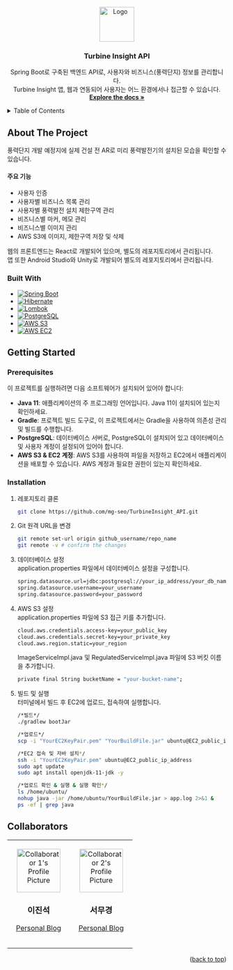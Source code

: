 


<!-- PROJECT LOGO -->
<br />
<div align="center">
  <a href="https://github.com/github_username/repo_name">
    <img src="images/logo.png" alt="Logo" width="80" height="80">
  </a>

<h3 align="center">Turbine Insight API</h3>

  <p align="center">
    Spring Boot로 구축된 백엔드 API로, 사용자와 비즈니스(풍력단지) 정보를 관리합니다.<br/> 
    Turbine Insight 앱, 웹과 연동되어 사용자는 어느 환경에서나 접근할 수 있습니다.<br/>
    <a href="https://github.com/github_username/repo_name"><strong>Explore the docs »</strong></a>
  </p>
</div>



<!-- TABLE OF CONTENTS -->
<details>
  <summary>Table of Contents</summary>
  <ol>
    <li><a href="#about-the-project">About The Project</a></li>
    <li><a href="#getting-started">Getting Started</a></li>
    <li><a href="#collaborators">Collaborators</a></li>
  </ol>
</details>



<!-- ABOUT THE PROJECT -->
## About The Project
풍력단지 개발 예정지에 실제 건설 전 AR로 미리 풍력발전기의 설치된 모습을 확인할 수 있습니다.

<h4>주요 기능</h4>
<ul>
  <li>사용자 인증</li>
  <li>사용자별 비즈니스 목록 관리</li>
  <li>사용자별 풍력발전 설치 제한구역 관리</li>
  <li>비즈니스별 마커, 메모 관리</li>
  <li>비즈니스별 이미지 관리</li>
  <li>AWS S3에 이미지, 제한구역 저장 및 삭제</li>
</ul>

웹의 프론트엔드는 React로 개발되어 있으며, 별도의 레포지토리에서 관리됩니다.</br>
앱 또한 Android Studio와 Unity로 개발되어 별도의 레포지토리에서 관리됩니다.

### Built With

* [![Spring Boot][SpringBoot]][SpringBoot-url]
* [![Hibernate][Hibernate]][Hibernate-url]
* [![Lombok][Lombok]][Lombok-url]
* [![PostgreSQL][PostgreSQL]][PostgreSQL-url]
* [![AWS S3][AWS]][AWS-url]
* [![AWS EC2][EC2]][EC2-url]

<!-- GETTING STARTED -->
## Getting Started

### Prerequisites

이 프로젝트를 실행하려면 다음 소프트웨어가 설치되어 있어야 합니다:

- **Java 11**: 애플리케이션의 주 프로그래밍 언어입니다. Java 11이 설치되어 있는지 확인하세요.
- **Gradle**: 프로젝트 빌드 도구로, 이 프로젝트에서는 Gradle을 사용하여 의존성 관리 및 빌드를 수행합니다.
- **PostgreSQL**: 데이터베이스 서버로, PostgreSQL이 설치되어 있고 데이터베이스 및 사용자 계정이 설정되어 있어야 합니다.
- **AWS S3 & EC2 계정**: AWS S3를 사용하여 파일을 저장하고 EC2에서 애플리케이션을 배포할 수 있습니다. AWS 계정과 필요한 권한이 있는지 확인하세요.

### Installation

1. 레포지토리 클론
   ```sh
   git clone https://github.com/mg-seo/TurbineInsight_API.git
   ```
2. Git 원격 URL을 변경
   ```sh
   git remote set-url origin github_username/repo_name
   git remote -v # confirm the changes
   ```
3. 데이터베이스 설정
   <br/>
   application.properties 파일에서 데이터베이스 설정을 구성합니다.
   ```sh
   spring.datasource.url=jdbc:postgresql://your_ip_address/your_db_name
   spring.datasource.username=your_username
   spring.datasource.password=your_password
   ```
4. AWS S3 설정
   <br/>
   application.properties 파일에 S3 접근 키를 추가합니다.
   ```sh
   cloud.aws.credentials.access-key=your_public_key
   cloud.aws.credentials.secret-key=your_private_key
   cloud.aws.region.static=your_region
   ```
   ImageServiceImpl.java 및 RegulatedServiceImpl.java 파일에 S3 버킷 이름을 추가합니다.
   ```sh
   private final String bucketName = "your-bucket-name";
   ```
5. 빌드 및 실행
   <br/>
   터미널에서 빌드 후 EC2에 업로드, 접속하여 실행합니다.
   ```sh
   /*빌드*/
   ./gradlew bootJar
   ```
   ```sh
   /*업로드*/
   scp -i "YourEC2KeyPair.pem" "YourBuildFile.jar" ubuntu@EC2_public_ip_address:/home/ubuntu/
   ```
   ```sh
   /*EC2 접속 및 자바 설치*/
   ssh -i "YourEC2KeyPair.pem" ubuntu@EC2_public_ip_address
   sudo apt update
   sudo apt install openjdk-11-jdk -y
   ```
   ```sh
   /*업로드 확인 & 실행 & 실행 확인*/
   ls /home/ubuntu/
   nohup java -jar /home/ubuntu/YourBuildFile.jar > app.log 2>&1 &
   ps -ef | grep java
   ```

<!-- Collaborators -->
## Collaborators

<table>
  <tr>
    <td align="center" style="padding: 20px;">
      <img src="https://via.placeholder.com/100" alt="Collaborator 1's Profile Picture" width="100" height="100">
      <h3>이진석</h3>
      <p><a href="https://collaborator1blog.com" target="_blank">Personal Blog</a></p>
    </td>
    <td align="center" style="padding: 20px;">
      <img src="https://via.placeholder.com/100" alt="Collaborator 2's Profile Picture" width="100" height="100">
      <h3>서무경</h3>
      <p><a href="https://collaborator2blog.com" target="_blank">Personal Blog</a></p>
    </td>
  </tr>
</table>
<p align="right">(<a href="#readme-top">back to top</a>)</p>







<!-- MARKDOWN LINKS & IMAGES -->
<!-- https://www.markdownguide.org/basic-syntax/#reference-style-links -->
[SpringBoot]: https://img.shields.io/badge/Spring_Boot-6DB33F?style=for-the-badge&logo=spring&logoColor=white
[SpringBoot-url]: https://spring.io/projects/spring-boot
[Hibernate]: https://img.shields.io/badge/Hibernate-59666C?style=for-the-badge&logo=hibernate&logoColor=white
[Hibernate-url]: https://hibernate.org/
[Lombok]: https://img.shields.io/badge/Lombok-9C3E00?style=for-the-badge&logo=lombok&logoColor=white
[Lombok-url]: https://projectlombok.org/
[PostgreSQL]: https://img.shields.io/badge/PostgreSQL-336791?style=for-the-badge&logo=postgresql&logoColor=white
[PostgreSQL-url]: https://www.postgresql.org/
[AWS]: https://img.shields.io/badge/Amazon_S3-569A31?style=for-the-badge&logo=amazonaws&logoColor=white
[AWS-url]: https://aws.amazon.com/s3/
[EC2]: https://img.shields.io/badge/Amazon_EC2-FF9900?style=for-the-badge&logo=amazonaws&logoColor=white
[EC2-url]: https://aws.amazon.com/ec2/
